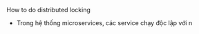  How to do distributed locking
 - Trong hệ thống microservices, các service chạy độc lập với n 
<!--stackedit_data:
eyJoaXN0b3J5IjpbMTg3OTMyNDU5NSwtMjA4ODc0NjYxMiwxNT
gwMTQ3NzQ4LC0xNzIxODg4NDAwXX0=
-->